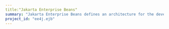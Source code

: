 ```yaml
---
title:"Jakarta Enterprise Beans"
summary: "Jakarta Enterprise Beans defines an architecture for the development and deployment of component-based business applications."
project_id: "ee4j.ejb"
---
```

